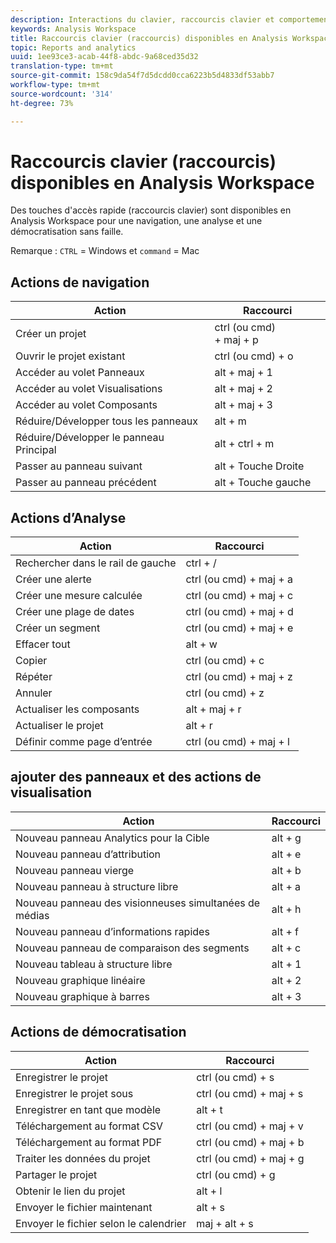 ```yaml
---
description: Interactions du clavier, raccourcis clavier et comportements pointer-cliquer dans Analysis Workspace.
keywords: Analysis Workspace
title: Raccourcis clavier (raccourcis) disponibles en Analysis Workspace
topic: Reports and analytics
uuid: 1ee93ce3-acab-44f8-abdc-9a68ced35d32
translation-type: tm+mt
source-git-commit: 158c9da54f7d5dcdd0cca6223b5d4833df53abb7
workflow-type: tm+mt
source-wordcount: '314'
ht-degree: 73%

---
```



# Raccourcis clavier (raccourcis) disponibles en Analysis Workspace

Des touches d&#39;accès rapide (raccourcis clavier) sont disponibles en Analysis Workspace pour une navigation, une analyse et une démocratisation sans faille.

Remarque : `CTRL` = Windows et `command` = Mac

## Actions de navigation

| Action | Raccourci |
|---|---|
| Créer un projet | ctrl (ou cmd) + maj + p |
| Ouvrir le projet existant | ctrl (ou cmd) + o |
| Accéder au volet Panneaux | alt + maj + 1 |
| Accéder au volet Visualisations | alt + maj + 2 |
| Accéder au volet Composants | alt + maj + 3 |
| Réduire/Développer tous les panneaux | alt + m |
| Réduire/Développer le panneau Principal | alt + ctrl + m |
| Passer au panneau suivant | alt + Touche Droite |
| Passer au panneau précédent | alt + Touche gauche |

## Actions d’Analyse

| Action | Raccourci |
|---|---|
| Rechercher dans le rail de gauche | ctrl + / |
| Créer une alerte | ctrl (ou cmd) + maj + a |
| Créer une mesure calculée | ctrl (ou cmd) + maj + c |
| Créer une plage de dates | ctrl (ou cmd) + maj + d |
| Créer un segment | ctrl (ou cmd) + maj + e |
| Effacer tout | alt + w |
| Copier | ctrl (ou cmd) + c |
| Répéter | ctrl (ou cmd) + maj + z |
| Annuler | ctrl (ou cmd) + z |
| Actualiser les composants | alt + maj + r |
| Actualiser le projet | alt + r |
| Définir comme page d’entrée | ctrl (ou cmd) + maj + l |

## ajouter des panneaux et des actions de visualisation

| Action | Raccourci |
|---|---|
| Nouveau panneau Analytics pour la Cible | alt + g |
| Nouveau panneau d’attribution | alt + e |
| Nouveau panneau vierge | alt + b |
| Nouveau panneau à structure libre | alt + a |
| Nouveau panneau des visionneuses simultanées de médias | alt + h |
| Nouveau panneau d’informations rapides | alt + f |
| Nouveau panneau de comparaison des segments | alt + c |
| Nouveau tableau à structure libre | alt + 1 |
| Nouveau graphique linéaire | alt + 2 |
| Nouveau graphique à barres | alt + 3 |

## Actions de démocratisation

| Action | Raccourci |
|---|---|
| Enregistrer le projet | ctrl (ou cmd) + s |
| Enregistrer le projet sous | ctrl (ou cmd) + maj + s |
| Enregistrer en tant que modèle | alt + t |
| Téléchargement au format CSV | ctrl (ou cmd) + maj + v |
| Téléchargement au format PDF | ctrl (ou cmd) + maj + b |
| Traiter les données du projet | ctrl (ou cmd) + maj + g |
| Partager le projet | ctrl (ou cmd) + g |
| Obtenir le lien du projet | alt + l |
| Envoyer le fichier maintenant | alt + s |
| Envoyer le fichier selon le calendrier | maj + alt + s |
